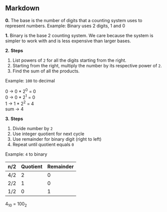 ## Markdown

**0.** The base is the number of digits that a counting system uses to represent numbers. Example: Binary uses 2 digits, 1 and 0

**1.** Binary is the base 2 counting system. We care because the system is simpler to work with and is less expensive than larger bases.

**2.** **Steps**
1. List powers of `2` for all the digits starting from the right.
2. Starting from the right, multiply the number by its respective power of `2`.
3. Find the sum of all the products.

Example: `100` to decimal

0 -> 0 * 2<sup>0</sup> = 0 \
0 -> 0 * 2<sup>1</sup> = 0 \
1 -> 1 * 2<sup>2</sup> = 4 \
        sum -> 4

**3.**
**Steps**
1. Divide number by `2`
2. Use integer quotient for next cycle
3. Use remainder for binary digit (right to left)
4. Repeat until quotient equals `0`


Example: `4` to binary

 n/2 | Quotient   | Remainder
-----|------------|-------------
4/2  |      2     |      0
2/2  |      1     |      0
1/2  |      0     |      1


4<sub>10</sub> = 100<sub>2</sub>
 
